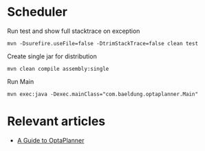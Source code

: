 # Scheduler

Run test and show full stacktrace on exception

    mvn -Dsurefire.useFile=false -DtrimStackTrace=false clean test

Create single jar for distribution

    mvn clean compile assembly:single

Run Main

    mvn exec:java -Dexec.mainClass="com.baeldung.optaplanner.Main"

# Relevant articles

- [A Guide to OptaPlanner](https://www.baeldung.com/opta-planner)
